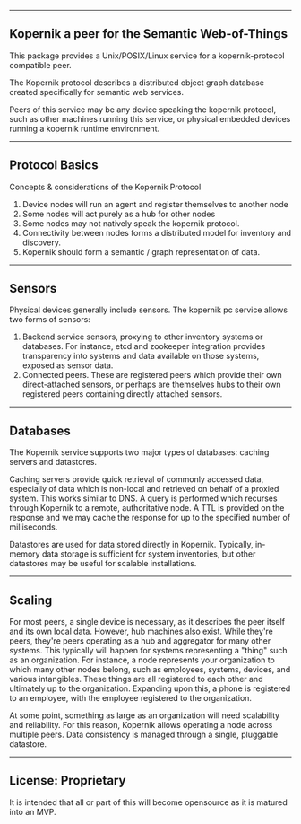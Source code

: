 ---------------------------------------
Kopernik
a peer for the Semantic Web-of-Things
---------------------------------------

This package provides a Unix/POSIX/Linux service
for a kopernik-protocol compatible peer.

The Kopernik protocol describes a distributed
object graph database created specifically for
semantic web services.

Peers of this service may be any device speaking the
kopernik protocol, such as other machines running this
service, or physical embedded devices running a kopernik
runtime environment.

---------------------------------------
Protocol Basics
---------------------------------------

Concepts & considerations of the Kopernik Protocol

1. Device nodes will run an agent and register themselves to another node
2. Some nodes will act purely as a hub for other nodes
3. Some nodes may not natively speak the kopernik protocol.
4. Connectivity between nodes forms a distributed model for inventory and discovery.
5. Kopernik should form a semantic / graph representation of data.

---------------------------------------
Sensors
---------------------------------------

Physical devices generally include sensors. The kopernik pc service
allows two forms of sensors:

1. Backend service sensors, proxying to other inventory systems or databases. For instance, etcd and zookeeper integration provides transparency into systems and data available on those systems, exposed as sensor data.
2. Connected peers. These are registered peers which provide their own direct-attached sensors, or perhaps are themselves hubs to their own registered peers containing directly attached sensors.

---------------------------------------
Databases
---------------------------------------

The Kopernik service supports two major types of databases: caching servers and datastores.

Caching servers provide quick retrieval of commonly accessed data, especially of data which is non-local and retrieved on behalf of a proxied system. This works similar to DNS. A query is performed which recurses through Kopernik to a remote, authoritative node. A TTL is provided on the response and we may cache the response for up to the specified number of milliseconds.

Datastores are used for data stored directly in Kopernik. Typically, in-memory data storage is sufficient for system inventories, but other datastores may be useful for scalable installations.

---------------------------------------
Scaling
---------------------------------------

For most peers, a single device is necessary, as it describes the peer itself and its own local data. However, hub machines also exist. While they're peers, they're peers operating as a hub and aggregator for many other systems. This typically will happen for systems representing a "thing" such as an organization. For instance, a node represents your organization to which many other nodes belong, such as employees, systems, devices, and various intangibles. These things are all registered to each other and ultimately up to the organization. Expanding upon this, a phone is registered to an employee, with the employee registered to the organization.

At some point, something as large as an organization will need scalability and reliability. For this reason, Kopernik allows operating a node across multiple peers. Data consistency is managed through a single, pluggable datastore.

---------------------------------------
License: Proprietary
---------------------------------------
It is intended that all or part of this will become opensource as it is matured into an MVP.
